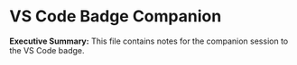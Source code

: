 # VS Code Badge Companion
**Executive Summary:** This file contains notes for the companion session to the VS Code badge.

